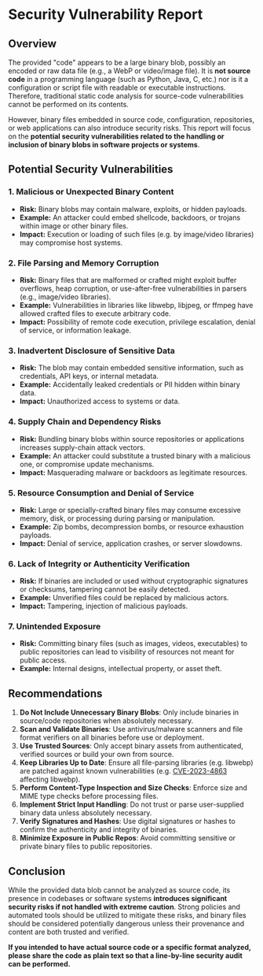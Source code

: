 # Security Vulnerability Report

## Overview

The provided "code" appears to be a large binary blob, possibly an encoded or raw data file (e.g., a WebP or video/image file). It is **not source code** in a programming language (such as Python, Java, C, etc.) nor is it a configuration or script file with readable or executable instructions. Therefore, traditional static code analysis for source-code vulnerabilities cannot be performed on its contents.

However, binary files embedded in source code, configuration, repositories, or web applications can also introduce security risks. This report will focus on the **potential security vulnerabilities related to the handling or inclusion of binary blobs in software projects or systems**.

## Potential Security Vulnerabilities

### 1. **Malicious or Unexpected Binary Content**
- **Risk:** Binary blobs may contain malware, exploits, or hidden payloads.
- **Example:** An attacker could embed shellcode, backdoors, or trojans within image or other binary files.
- **Impact:** Execution or loading of such files (e.g. by image/video libraries) may compromise host systems.

### 2. **File Parsing and Memory Corruption**
- **Risk:** Binary files that are malformed or crafted might exploit buffer overflows, heap corruption, or use-after-free vulnerabilities in parsers (e.g., image/video libraries).
- **Example:** Vulnerabilities in libraries like libwebp, libjpeg, or ffmpeg have allowed crafted files to execute arbitrary code.
- **Impact:** Possibility of remote code execution, privilege escalation, denial of service, or information leakage.

### 3. **Inadvertent Disclosure of Sensitive Data**
- **Risk:** The blob may contain embedded sensitive information, such as credentials, API keys, or internal metadata.
- **Example:** Accidentally leaked credentials or PII hidden within binary data.
- **Impact:** Unauthorized access to systems or data.

### 4. **Supply Chain and Dependency Risks**
- **Risk:** Bundling binary blobs within source repositories or applications increases supply-chain attack vectors.
- **Example:** An attacker could substitute a trusted binary with a malicious one, or compromise update mechanisms.
- **Impact:** Masquerading malware or backdoors as legitimate resources.

### 5. **Resource Consumption and Denial of Service**
- **Risk:** Large or specially-crafted binary files may consume excessive memory, disk, or processing during parsing or manipulation.
- **Example:** Zip bombs, decompression bombs, or resource exhaustion payloads.
- **Impact:** Denial of service, application crashes, or server slowdowns.

### 6. **Lack of Integrity or Authenticity Verification**
- **Risk:** If binaries are included or used without cryptographic signatures or checksums, tampering cannot be easily detected.
- **Example:** Unverified files could be replaced by malicious actors.
- **Impact:** Tampering, injection of malicious payloads.

### 7. **Unintended Exposure**
- **Risk:** Committing binary files (such as images, videos, executables) to public repositories can lead to visibility of resources not meant for public access.
- **Example:** Internal designs, intellectual property, or asset theft.

## Recommendations

1. **Do Not Include Unnecessary Binary Blobs**: Only include binaries in source/code repositories when absolutely necessary.
2. **Scan and Validate Binaries**: Use antivirus/malware scanners and file format verifiers on all binaries before use or deployment.
3. **Use Trusted Sources**: Only accept binary assets from authenticated, verified sources or build your own from source.
4. **Keep Libraries Up to Date**: Ensure all file-parsing libraries (e.g. libwebp) are patched against known vulnerabilities (e.g. [CVE-2023-4863](https://nvd.nist.gov/vuln/detail/CVE-2023-4863) affecting libwebp).
5. **Perform Content-Type Inspection and Size Checks**: Enforce size and MIME type checks before processing files.
6. **Implement Strict Input Handling**: Do not trust or parse user-supplied binary data unless absolutely necessary.
7. **Verify Signatures and Hashes**: Use digital signatures or hashes to confirm the authenticity and integrity of binaries.
8. **Minimize Exposure in Public Repos**: Avoid committing sensitive or private binary files to public repositories.

## Conclusion

While the provided data blob cannot be analyzed as source code, its presence in codebases or software systems **introduces significant security risks if not handled with extreme caution**. Strong policies and automated tools should be utilized to mitigate these risks, and binary files should be considered potentially dangerous unless their provenance and content are both trusted and verified.

**If you intended to have actual source code or a specific format analyzed, please share the code as plain text so that a line-by-line security audit can be performed.**